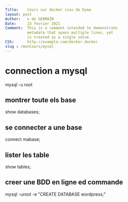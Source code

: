 ```yaml
---
Title:    Cours sur docker issu de Dyma
layout: post 
Author:   v de GERMAIN  
Date:     15 fevrier 2021 
Comment:  This is a comment intended to demonstrate  
          metadata that spans multiple lines, yet  
          is treated as a single value.  
CSS:      http://example.com/docker.docker
slug : /monCours/mysql
---
```


# connection a mysql
mysql -u root

## montrer toute els base
show databases;

## se connecter a une base
connect mabase;

## lister les table
show tables;


## creer une BDD en ligne ed commande
mysql -uroot -e "CREATE DATABASE wordpress;"